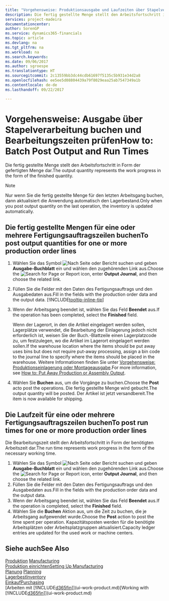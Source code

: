 ```yaml
---
title: "Vorgehensweise: Produktionsausgabe und Laufzeiten über Stapelverarbeitung buchen| Microsoft Docs"
description: Die fertig gestellte Menge stellt den Arbeitsfortschritt in Form der gefertigten Menge dar.
services: project-madeira
documentationcenter: 
author: SorenGP
ms.service: dynamics365-financials
ms.topic: article
ms.devlang: na
ms.tgt_pltfrm: na
ms.workload: na
ms.search.keywords: 
ms.date: 09/06/2017
ms.author: sgroespe
ms.translationtype: HT
ms.sourcegitcommit: 2c13559bb3dc44cdb61697f5135c5b931e34d2a8
ms.openlocfilehash: ee5ee5d08804439a79f8029eaa25ab7547349a1b
ms.contentlocale: de-de
ms.lasthandoff: 09/22/2017

---
```

# <a name="how-to-batch-post-output-and-run-times"></a><span data-ttu-id="b948e-103">Vorgehensweise: Ausgabe über Stapelverarbeitung buchen und Bearbeitungszeiten prüfen</span><span class="sxs-lookup"><span data-stu-id="b948e-103">How to: Batch Post Output and Run Times</span></span>
<span data-ttu-id="b948e-104">Die fertig gestellte Menge stellt den Arbeitsfortschritt in Form der gefertigten Menge dar.</span><span class="sxs-lookup"><span data-stu-id="b948e-104">The output quantity represents the work progress in the form of the finished quantity.</span></span>  

> [!NOTE]
> <span data-ttu-id="b948e-105">Nur wenn Sie die fertig gestellte Menge für den letzten Arbeitsgang buchen, dann aktualisiert die Anwendung automatisch den Lagerbestand.</span><span class="sxs-lookup"><span data-stu-id="b948e-105">Only when you post output quantity on the last operation, the inventory is updated automatically.</span></span>  

## <a name="to-post-output-quantities-for-one-or-more-production-order-lines"></a><span data-ttu-id="b948e-106">Die fertig gestellte Mengen für eine oder mehrere Fertigungsauftragszeilen buchen</span><span class="sxs-lookup"><span data-stu-id="b948e-106">To post output quantities for one or more production order lines</span></span>
1. <span data-ttu-id="b948e-107">Wählen Sie das Symbol ![Nach Seite oder Bericht suchen](media/ui-search/search_small.png "Nach Seite oder Bericht suchen") und geben **Ausgabe-Buchblatt** ein und wählen den zugehörenden Link aus.</span><span class="sxs-lookup"><span data-stu-id="b948e-107">Choose the ![Search for Page or Report](media/ui-search/search_small.png "Search for Page or Report icon") icon, enter **Output Journal**, and then choose the related link.</span></span>  
2. <span data-ttu-id="b948e-108">Füllen Sie die Felder mit den Daten des Fertigungsauftrags und den Ausgabedaten aus.</span><span class="sxs-lookup"><span data-stu-id="b948e-108">Fill in the fields with the production order data and the output data.</span></span> [!INCLUDE[tooltip-inline-tip](includes/tooltip-inline-tip_md.md)]
3. <span data-ttu-id="b948e-109">Wenn der Arbeitsgang beendet ist, wählen Sie das Feld **Beendet** aus.</span><span class="sxs-lookup"><span data-stu-id="b948e-109">If the operation has been completed, select the **Finished** field.</span></span>  

    <span data-ttu-id="b948e-110">Wenn der Lagerort, in den die Artikel eingelagert werden sollen, Lagerplätze verwendet, die Bearbeitung der Einlagerung jedoch nicht erforderlich ist,  weisen Sie der Buch.-Blattzeile einen Lagerplatzcode zu, um festzulegen, wo die Artikel im Lagerort eingelagert werden sollen.</span><span class="sxs-lookup"><span data-stu-id="b948e-110">If the warehouse location where the items should be put away uses bins but does not require put-away processing,  assign a bin code to the journal line to specify where the items should be placed in the warehouse.</span></span> <span data-ttu-id="b948e-111">Weitere Informationen finden Sie unter [Vorgehensweise: Produktionseinlagerung oder Montageausgabe](warehouse-how-to-put-away-production-output.md).</span><span class="sxs-lookup"><span data-stu-id="b948e-111">For more information, see [How to: Put Away Production or Assembly Output](warehouse-how-to-put-away-production-output.md).</span></span>  

4. <span data-ttu-id="b948e-112">Wählen Sie **Buchen** aus, um die Vorgänge zu buchen.</span><span class="sxs-lookup"><span data-stu-id="b948e-112">Choose the **Post** acto post the operations.</span></span> <span data-ttu-id="b948e-113">Die fertig gestellte Menge wird gebucht.</span><span class="sxs-lookup"><span data-stu-id="b948e-113">The output quantity will be posted.</span></span> <span data-ttu-id="b948e-114">Der Artikel ist jetzt versandbereit.</span><span class="sxs-lookup"><span data-stu-id="b948e-114">The item is now available for shipping.</span></span>  

## <a name="to-post-run-times-for-one-or-more-production-order-lines"></a><span data-ttu-id="b948e-115">Die Laufzeit für eine oder mehrere Fertigungsauftragszeilen buchen</span><span class="sxs-lookup"><span data-stu-id="b948e-115">To post run times for one or more production order lines</span></span>
<span data-ttu-id="b948e-116">Die Bearbeitungszeit stellt den Arbeitsfortschritt in Form der benötigten Arbeitszeit dar.</span><span class="sxs-lookup"><span data-stu-id="b948e-116">The run time represents work progress in the form of the necessary working time.</span></span>    

1.  <span data-ttu-id="b948e-117">Wählen Sie das Symbol ![Nach Seite oder Bericht suchen](media/ui-search/search_small.png "Nach Seite oder Bericht suchen") und geben **Ausgabe-Buchblatt** ein und wählen den zugehörenden Link aus.</span><span class="sxs-lookup"><span data-stu-id="b948e-117">Choose the ![Search for Page or Report](media/ui-search/search_small.png "Search for Page or Report icon") icon, enter **Output Journal**, and then choose the related link.</span></span>  
2. <span data-ttu-id="b948e-118">Füllen Sie die Felder mit den Daten des Fertigungsauftrags und den Ausgabedaten aus.</span><span class="sxs-lookup"><span data-stu-id="b948e-118">Fill in the fields with the production order data and the output data.</span></span>  
3.  <span data-ttu-id="b948e-119">Wenn der Arbeitsgang beendet ist, wählen Sie das Feld **Beendet** aus.</span><span class="sxs-lookup"><span data-stu-id="b948e-119">If the operation is completed, select the **Finished** field.</span></span>  
4. <span data-ttu-id="b948e-120">Wählen Sie die **Buchen** Aktion aus, um die Zeit zu buchen, die je Arbeitsgang aufgewendet wurde.</span><span class="sxs-lookup"><span data-stu-id="b948e-120">Choose the **Post** action to post the time spent per operation.</span></span> <span data-ttu-id="b948e-121">Kapazitätsposten werden für die benötigte Arbeitsplätzen oder Arbeitsplatzgruppen aktualisiert.</span><span class="sxs-lookup"><span data-stu-id="b948e-121">Capacity ledger entries are updated for the used work or machine centers.</span></span>

## <a name="see-also"></a><span data-ttu-id="b948e-122">Siehe auch</span><span class="sxs-lookup"><span data-stu-id="b948e-122">See Also</span></span>  
<span data-ttu-id="b948e-123">[Produktion](production-manage-manufacturing.md)  </span><span class="sxs-lookup"><span data-stu-id="b948e-123">[Manufacturing](production-manage-manufacturing.md)  </span></span>  
[<span data-ttu-id="b948e-124">Produktion einrichten</span><span class="sxs-lookup"><span data-stu-id="b948e-124">Setting Up Manufacturing</span></span>](production-configure-production-processes.md)  
<span data-ttu-id="b948e-125">[Planung](production-planning.md)    </span><span class="sxs-lookup"><span data-stu-id="b948e-125">[Planning](production-planning.md)    </span></span>  
[<span data-ttu-id="b948e-126">Lagerbest</span><span class="sxs-lookup"><span data-stu-id="b948e-126">Inventory</span></span>](inventory-manage-inventory.md)  
[<span data-ttu-id="b948e-127">Einkauf</span><span class="sxs-lookup"><span data-stu-id="b948e-127">Purchasing</span></span>](purchasing-manage-purchasing.md)  
<span data-ttu-id="b948e-128">[Arbeiten mit [!INCLUDE[d365fin](includes/d365fin_md.md)]](ui-work-product.md)</span><span class="sxs-lookup"><span data-stu-id="b948e-128">[Working with [!INCLUDE[d365fin](includes/d365fin_md.md)]](ui-work-product.md)</span></span>

